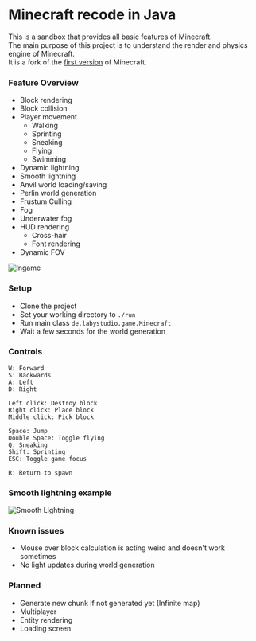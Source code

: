 # Minecraft recode in Java

This is a sandbox that provides all basic features of Minecraft.<br>
The main purpose of this project is to understand the render and physics engine of Minecraft.<br>
It is a fork of the [first version](https://github.com/thecodeofnotch/rd-131655) of Minecraft.

### Feature Overview
- Block rendering
- Block collision
- Player movement
    - Walking
    - Sprinting
    - Sneaking
    - Flying
    - Swimming
- Dynamic lightning
- Smooth lightning
- Anvil world loading/saving
- Perlin world generation
- Frustum Culling
- Fog
- Underwater fog
- HUD rendering
    - Cross-hair
    - Font rendering
- Dynamic FOV

![Ingame](.artwork/ingame.png)

### Setup
- Clone the project
- Set your working directory to ``./run``
- Run main class ``de.labystudio.game.Minecraft``
- Wait a few seconds for the world generation

### Controls
```
W: Forward
S: Backwards
A: Left
D: Right

Left click: Destroy block
Right click: Place block
Middle click: Pick block

Space: Jump
Double Space: Toggle flying
Q: Sneaking
Shift: Sprinting
ESC: Toggle game focus

R: Return to spawn
```

### Smooth lightning example
![Smooth Lightning](.artwork/smooth_lightning.png)

### Known issues
- Mouse over block calculation is acting weird and doesn't work sometimes
- No light updates during world generation

### Planned
- Generate new chunk if not generated yet (Infinite map)
- Multiplayer
- Entity rendering
- Loading screen